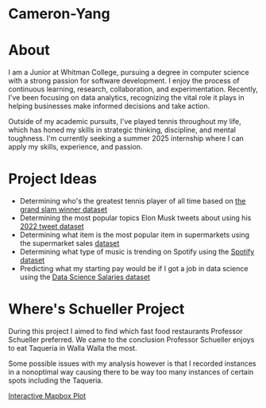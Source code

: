 # Cameron-Yang
# About
I am a Junior at Whitman College, pursuing a degree in computer science with a strong passion for software development. I enjoy the process of continuous learning, research, collaboration, and experimentation. Recently, I've been focusing on data analytics, recognizing the vital role it plays in helping businesses make informed decisions and take action.

Outside of my academic pursuits, I've played tennis throughout my life, which has honed my skills in strategic thinking, discipline, and mental toughness. I'm currently seeking a summer 2025 internship where I can apply my skills, experience, and passion.

# Project Ideas
- Determining who's the greatest tennis player of all time based on [the grand slam winner dataset](https://www.kaggle.com/datasets/wonduk/mens-tennis-grand-slam-winner-dataset) 
- Determining the most popular topics Elon Musk tweets about using his [2022 tweet dataset](https://www.kaggle.com/datasets/marta99/elon-musks-tweets-dataset-2022)
- Determining what item is the most popular item in supermarkets using the supermarket sales [dataset](https://www.kaggle.com/datasets/aungpyaeap/supermarket-sales)
- Determining what type of music is trending on Spotify using the [Spotify dataset](https://www.kaggle.com/datasets/ambaliyagati/spotify-dataset-for-playing-around-with-sql)
- Predicting what my starting pay would be if I got a job in data science using the [Data Science Salaries dataset](https://www.kaggle.com/datasets/yusufdelikkaya/datascience-salaries-2024)

# Where's Schueller Project
During this project I aimed to find which fast food restaurants Professor Schueller preferred. We came to the conclusion Professor Schueller enjoys to eat Taqueria in Walla Walla the most.

Some possible issues with my analysis however is that I recorded instances in a nonoptimal way causing there to be way too many instances of certain spots including the Taqueria.

[Interactive Mapbox Plot](where_s_schueller.html)
